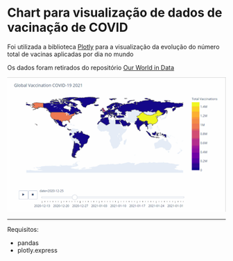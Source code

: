 # Chart para visualização de dados de vacinação de COVID

Foi utilizada a biblioteca [Plotly](https://plotly.com/) para a visualização da evolução do número total de vacinas aplicadas por dia no mundo

Os dados foram retirados do repositório [Our World in Data](https://github.com/owid/covid-19-data/tree/master/public/data/vaccinations) 

![](demo.gif)

---

Requisitos:
- pandas 
- plotly.express

